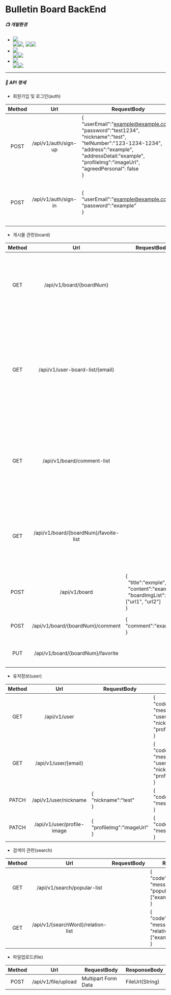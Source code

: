 # Bulletin Board BackEnd 
##### 📺 개발환경
* <img src="https://img.shields.io/badge/Framework-%23121011?style=plastic"/>
     <div>
         <img src="https://img.shields.io/badge/springboot-6DB33F?style=float-square&logo=springboot&logoColor=white"><img src="https://img.shields.io/badge/3.2.5-515151?style=float-square">, <img/ src="https://img.shields.io/badge/Spring Security-6DB33F?style=float-square&logo=springsecurity&logoColor=white"><img src="https://img.shields.io/badge/3.2.5-515151?style=float-square">
     </div>

* <img src="https://img.shields.io/badge/Language-%23121011?style=plastic">
     <div>
          <img src="https://img.shields.io/badge/java-%23ED8B00?style=float-square&logo=openjdk&logoColor=white"><img src="https://img.shields.io/badge/17-515151?style=float-square">
     </div>

* <img src="https://img.shields.io/badge/Build-%23121011?style=plastic">
     <div>
          <img src="https://img.shields.io/badge/Gradle-02303A?style=float-square&logo=Gradle&logoColor=white"><img src="https://img.shields.io/badge/8.7-515151?style=float-square">
     </div>

----------------------------------
##### 📖 API 명세


* 회원가입 및 로그인(auth)
  
| Method | Url | RequestBody | ResponseBody |
|:---:|:---:|---|---|
| POST | /api/v1/auth/sign-up | {<br/> "userEmail":"example@example.com",<br/> "password":"test1234",<br/> "nickname":"test",<br/> "telNumber":"123-1234-1234",<br/> "address":"example",<br/> "addressDetail:"example",<br/> "profileImg":"imageUrl",<br/> "agreedPersonal": false<br/> }| {<br/> "code":"SU",<br/> "message":"success"<br/> } |
| POST | /api/v1/auth/sign-in | {<br/> "userEmail":"example@example.com",<br/> "password":"example"<br/> } | {<br/> "code":"SU",<br/> "message":"success",<br/> "aceessToken":"JWT Token",<br/> "expireTime": 3600<br/> }|


* 게시물 관련(board)
  
| Method | Url | RequestBody | ResponseBody |
|:---:|:---:|---|---|
| GET | /api/v1/board/{boardNum} | |{<br/> &ensp;"boardNum" : 0,<br/> &ensp;"title" :"example",<br/> &ensp;"content" : "example",<br/> &ensp;"boardImgList" : "exampleUrl",<br/> &ensp;"writeDate":"2024-06-27 23:02:53",<br/> &ensp;"writerEmail":"example@example.com",<br/> &ensp;"writernickname":"example",<br/> &ensp;"writerProfileImg":"exampleUrl"<br/> }|
| GET | /api/v1/user-board-list/{email} | |{<br/> &ensp;"code":"SU",<br/> &ensp;"message":"success",<br/> &ensp;"userBoardList":[<br/>&emsp;{<br/> &emsp;&ensp;"boardNum" : 0,<br/> &emsp;&ensp;"title" :"example",<br/> &emsp;&ensp;"content" : "example",<br/> &emsp;&ensp;"boardImgList":["url1","url2"],<br/> &emsp;&ensp;"writeDate":"2024-06-27 23:02:53",<br/> &emsp;&ensp;"writerEmail":"example@example.com",<br/> &emsp;&ensp;"writernickname":"example",<br/> &emsp;&ensp;"writerProfileImg":"exampleUrl"<br/>&emsp;}<br/>&ensp;]<br/>} |
| GET | /api/v1/board/comment-list |  |{<br/> &ensp;"code":"SU",<br/> &ensp;"message":"example",<br/> &ensp;"commentList":[<br/>&emsp;{<br/> &emsp;&ensp;"nickname":"example",<br/> &emsp;&ensp;"profileImg":"url",<br/> &emsp;&ensp;"writeDate":"2024-06-27 23:02:53",<br/> &emsp;&ensp;"content":"example"<br/>&emsp;}<br/>&ensp;] <br/>}|
| GET | /api/v1/board/{boardNum}/favoite-list | |{<br/> &ensp;"code":"SU",<br/> &ensp;"message":"success",<br/> &ensp;"favoriteList":[<br/>&emsp;{<br/> &emsp;&ensp;"userEmail":"example@example.com",<br/> &emsp;&ensp;"nickname":"example",<br/> &emsp;&ensp;"profileImg":"url"<br/> &emsp;}<br/>&ensp;]<br/> } |  
| POST | /api/v1/board |{<br/> &ensp;"title":"exmple",<br/> &ensp;"content":"example",<br/> &ensp;"boardImgList":["url1", "url2"]<br/> }| {<br/> "code":"SU",<br/> "message":"suceess"<br/> }|
| POST | /api/v1/board/{boardNum}/comment | {<br/> "comment":"example"<br/> } | {<br/> &ensp;"code":"SU",<br/> &ensp;"message" :"success"<br/> } | 
| PUT | /api/v1/board/{boardNum}/favorite | |{<br/> &ensp;"code":"SU",<br/> &ensp;"message":"success",<br/> }|



* 유저정보(user) 

| Method | Url | RequestBody | ResponseBody |
|:---:|:---:|---|---|
| GET | /api/v1/user |  | {<br/>"code":"SU",<br/> "message":"sucess",<br/> "userEmail":"example@example.com",<br/> "nickname":"thisis",<br/> "profileImg":"imageUrl"<br/>} |
| GET | /api/v1/user/{email} | |{<br/>"code":"SU",<br/> "message":"sucess",<br/> "userEmail":"example@example.com",<br/> "nickname":"thisis",<br/> "profileImg":"imageUrl"<br/>} |
| PATCH | /api/v1/user/nickname |{<br/>"nickname":"test"<br/>} | {<br/> "code" : "SU",<br/> "message" : "success" <br/>} |
| PATCH | /api/v1/user/profile-image | {<br/> "profileImg":"imageUrl" <br/>} | {<br/> "code" : "SU",<br/> "message" : "success" <br/>} |


* 검색어 관련(search)

| Method | Url | RequestBody | ResponseBody | 
|:---:|:---:|---|---|
| GET | /api/v1/search/popular-list |  | {<br/> "code":"SU",<br/> "message":"success",<br/> "popularWordList":["example1","example2"]<br/> } |
| GET | /api/v1/{searchWord}/relation-list |  | {<br/> "code":"SU",<br/> "message":"success",<br/> "relativeWordList":["example1","example2"]<br/> } | 


* 파일업로드(file)

| Method | Url | RequestBody | ResponseBody | 
|:---:|:---:|---|---|
| POST | /api/v1/file/upload | Multipart Form Data | FileUrl(String) |

